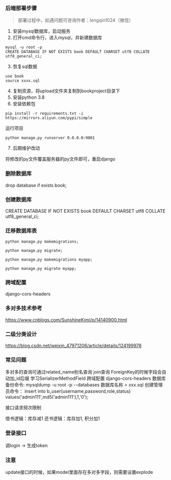 ### 后端部署步骤

> 部署过程中，如遇问题可咨询作者：lengqin1024（微信）

1. 安装mysql数据库，启动服务
2. 打开cmd命令行，进入mysql，并新建数据库
```
mysql -u root -p
CREATE DATABASE IF NOT EXISTS book DEFAULT CHARSET utf8 COLLATE utf8_general_ci;
```
3. 恢复sql数据
```
use book
source xxxx.sql
```
4. 复制资源，将upload文件夹复制到bookproject目录下
5. 安装python 3.8
6. 安装依赖包
```
pip install -r requirements.txt -i https://mirrors.aliyun.com/pypi/simple
```
运行项目
```
python manage.py runserver 0.0.0.0:9001
```
7. 后期维护改动

将修改的py文件覆盖服务器的py文件即可，重启django

### 删除数据库

drop database if exists book;

### 创建数据库

CREATE DATABASE IF NOT EXISTS book DEFAULT CHARSET utf8 COLLATE utf8_general_ci;


### 迁移数据库表

```
python manage.py makemigrations;

python manage.py migrate;

python manage.py makemigrations myapp;

python manage.py migrate myapp;
```

### 跨域配置

django-cors-headers

### 多对多技术参考

https://www.cnblogs.com/SunshineKimi/p/14140900.html

### 二级分类设计
https://blog.csdn.net/weixin_47971206/article/details/124199978

### 常见问题

多对多的查询可通过related_name别名查询
join查询
ForeignKey的时候字段会自动加_id后缀
学习SerializerMethodField
跨域配置 django-cors-headers
数据库备份命令:
mysqldump -u root -p --databases 数据库名称 > xxx.sql
创建管理员命令：
insert into b_user(username,password,role,status) values('admin111',md5('admin111'),1,'0');

接口请求频次限制

借书逻辑：库存减1
还书逻辑：库存加1, 积分加1

### 登录接口

调login -> 生成token

### 注意

update接口的时候，如果model里面存在多对多字段，则需要设置explode






